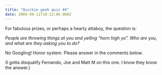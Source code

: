 ```yaml
---
title: "Quickie geek quiz #4"
date: 2009-09-11T10:12:06.000Z
---
```


For fabulous prizes, or perhaps a hearty attaboy, the question is:

_People are throwing things at you and yelling “horn high yo”. Who are you, and what are they asking you to do?_

No Googling! Honor system. Please answer in the comments below.

(I gotta disqualify Fernando, Joe and Matt M on this one. I know they know the answer.)
